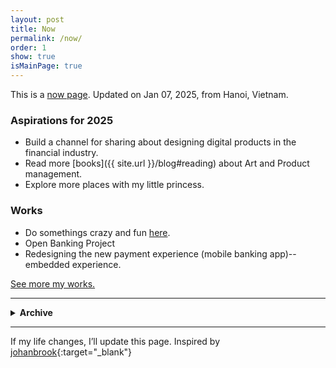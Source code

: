 ```yaml
---
layout: post
title: Now
permalink: /now/
order: 1
show: true
isMainPage: true
---
```


This is a <a href="https://nownownow.com/about" class="evidence">now page</a>. Updated on Jan 07, 2025, from Hanoi, Vietnam.

### Aspirations for 2025

- Build a channel for sharing about designing digital products in the financial industry.
- Read more [books]({{ site.url }}/blog#reading) about Art and Product management.
- Explore more places with my little princess.

### Works
- Do somethings crazy and fun [here](https:///play.sonkd.com).
- Open Banking Project
- Redesigning the new payment experience (mobile banking app)--embedded experience.

<span><a href="{{site.baseurl}}/projects">See more my works.</a></span>

---

<details>
<summary><b>Archive</b></summary>
<h4> 2024 </h4>
<h5>Traveling</h5>

Back to Japan secondary. It truly lives up to its reputation for peace and beauty—just like in the media. I was blown away by the perfectly organized traffic, smartly designed buildings, and how everything seemed to flow with logic and artistry. The payment systems? Next level! Everything is so synchronized and convenient, with self-service machines that are super smart. But oddly enough, I felt a bit of boredom in <a href="{{ site.url }}/archive/#2023">Tokyo</a> and the visited places. It felt like they could use a bit more color to brighten things up!

<h5>Works</h5>
<ul>
    <li>I moved to a new role as a product designer at a digital bank in Vietnam.</li>
    <li>Creating my first project <a href="https://stuffunseen.com">stuffunseen.com</a> to show the invisible things in psychology and understanding how the brain works.</li>
    <li> As part of my responsibilities, I'm designing the Customer Experience (CX) for the onboarding journey, guiding users from the 'New' phase to the pre-loyalty stage.</li>
    <li> I'm working with our Data team to develop a recommendation platform based on the RFM (Recency, Frequency, Monetary) analysis framework, delivering customer personalization and user engagement solutions.</li>
</ul>

<h4> 2023 </h4>
<h5>Traveling</h5>
I visited Japan in November 2023 to join Coldplay's Liveshow <a href="https://www.instagram.com/p/CzdpDekxlcL/?utm_source=ig_web_copy_link&igsh=MzRlODBiNWFlZA==" target="blank">Music of the Spheres World Tour</a> - they're my favorite band. I felt and enjoyed that moment, so great, and Oh Yeahhh 🙌.
<h5>Works</h5>
<ul>
    <li><a href="https://ready.io" target="blank">Ready.io</a> project lauched.</li>
    <li>Design a Banking service for Household merchants in Vietnam.</li>
</ul>

<h4> 2022 </h4>
<h5>Works</h5>
<ul>
    <li>Head of Design at <a href="https://ready.io" target="blank">Ready.io</a>, led team to build a mobile app and we achieved <b>#6</b> Day-rank on Product Hunt, <a href="https://twitter.com/goreadyio/status/1614975003426004995?s=61&t=yUPsxF7rg_NPgVMM0pMJbQ" target="blank">see detail</a></li>
    <li><a href="https://www.good-designawards.com/award-details.html?award=49960" target="blank">Techcombank Mobile - Good Design Award 2022 🏅</a>. Proud to be a part of this achievement.</li>
    <li>Design experience for Bill & Payment services in <a href="https://techcombank.com/khach-hang-ca-nhan/ngan-hang-truc-tuyen/ngan-hang-so/techcombank-mobile" target="blank">Techcombank</a>, serving millions of people in Vietnam.</li>
    <li>Designed UX for <a href="{{site.baseurl}}/projects/2022-04-09-credit-card-instalment" target="blank">Instalment Online 💳</a> and kept Product team stays focused on the omnichannel services experience, increased more 800% of new users and gained > $40m revenue.</li>
    <li>Defined Data modeling and Designed UX for Techcombank rewind feature-based data insights <a href="{{site.baseurl}}/projects/2022-12-09-mobile-banking-rewind" target="blank">⏪ Rewind 2022</a>, tell customers about their financial life in a year.</li>
    <li>Designed UX for first digital red envelope feature <a href="{{site.baseurl}}/projects/2022-11-09-mobile-banking-lixi" target="blank">🧧 Li xi</a>, an innovative solution for customers with traditional and digital experiences seamlessly.</li>
    <li>Built a lab to conduct UX Research with Design team, conducted Usability Testing sessions with a hundred participants, and the IDI interviewing sessions.</li>
</ul>
</details>

---

If my life changes, I’ll update this page.
Inspired by [johanbrook](https://johanbrook.com/now/){:target="_blank"}
